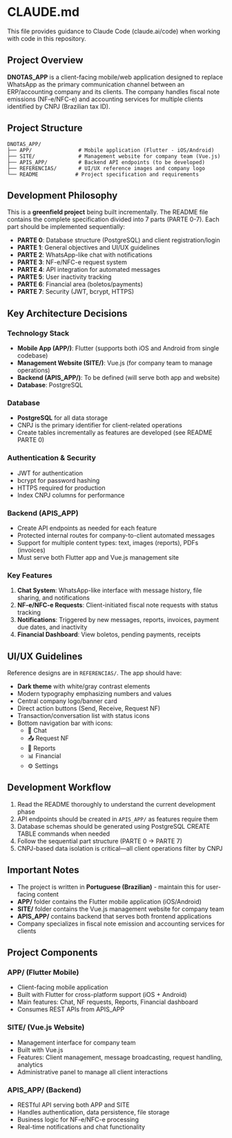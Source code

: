 # CLAUDE.md

This file provides guidance to Claude Code (claude.ai/code) when working with code in this repository.

## Project Overview

**DNOTAS_APP** is a client-facing mobile/web application designed to replace WhatsApp as the primary communication channel between an ERP/accounting company and its clients. The company handles fiscal note emissions (NF-e/NFC-e) and accounting services for multiple clients identified by CNPJ (Brazilian tax ID).

## Project Structure

```
DNOTAS_APP/
├── APP/               # Mobile application (Flutter - iOS/Android)
├── SITE/              # Management website for company team (Vue.js)
├── APIS_APP/          # Backend API endpoints (to be developed)
├── REFERENCIAS/       # UI/UX reference images and company logo
└── README            # Project specification and requirements
```

## Development Philosophy

This is a **greenfield project** being built incrementally. The README file contains the complete specification divided into 7 parts (PARTE 0-7). Each part should be implemented sequentially:

- **PARTE 0**: Database structure (PostgreSQL) and client registration/login
- **PARTE 1**: General objectives and UI/UX guidelines
- **PARTE 2**: WhatsApp-like chat with notifications
- **PARTE 3**: NF-e/NFC-e request system
- **PARTE 4**: API integration for automated messages
- **PARTE 5**: User inactivity tracking
- **PARTE 6**: Financial area (boletos/payments)
- **PARTE 7**: Security (JWT, bcrypt, HTTPS)

## Key Architecture Decisions

### Technology Stack
- **Mobile App (APP/)**: Flutter (supports both iOS and Android from single codebase)
- **Management Website (SITE/)**: Vue.js (for company team to manage operations)
- **Backend (APIS_APP/)**: To be defined (will serve both app and website)
- **Database**: PostgreSQL

### Database
- **PostgreSQL** for all data storage
- CNPJ is the primary identifier for client-related operations
- Create tables incrementally as features are developed (see README PARTE 0)

### Authentication & Security
- JWT for authentication
- bcrypt for password hashing
- HTTPS required for production
- Index CNPJ columns for performance

### Backend (APIS_APP)
- Create API endpoints as needed for each feature
- Protected internal routes for company-to-client automated messages
- Support for multiple content types: text, images (reports), PDFs (invoices)
- Must serve both Flutter app and Vue.js management site

### Key Features
1. **Chat System**: WhatsApp-like interface with message history, file sharing, and notifications
2. **NF-e/NFC-e Requests**: Client-initiated fiscal note requests with status tracking
3. **Notifications**: Triggered by new messages, reports, invoices, payment due dates, and inactivity
4. **Financial Dashboard**: View boletos, pending payments, receipts

## UI/UX Guidelines

Reference designs are in `REFERENCIAS/`. The app should have:
- **Dark theme** with white/gray contrast elements
- Modern typography emphasizing numbers and values
- Central company logo/banner card
- Direct action buttons (Send, Receive, Request NF)
- Transaction/conversation list with status icons
- Bottom navigation bar with icons:
  - 💬 Chat
  - 📤 Request NF
  - 📁 Reports
  - 📊 Financial
  - ⚙️ Settings

## Development Workflow

1. Read the README thoroughly to understand the current development phase
2. API endpoints should be created in `APIS_APP/` as features require them
3. Database schemas should be generated using PostgreSQL CREATE TABLE commands when needed
4. Follow the sequential part structure (PARTE 0 → PARTE 7)
5. CNPJ-based data isolation is critical—all client operations filter by CNPJ

## Important Notes

- The project is written in **Portuguese (Brazilian)** - maintain this for user-facing content
- **APP/** folder contains the Flutter mobile application (iOS/Android)
- **SITE/** folder contains the Vue.js management website for company team
- **APIS_APP/** contains backend that serves both frontend applications
- Company specializes in fiscal note emission and accounting services for clients

## Project Components

### APP/ (Flutter Mobile)
- Client-facing mobile application
- Built with Flutter for cross-platform support (iOS + Android)
- Main features: Chat, NF requests, Reports, Financial dashboard
- Consumes REST APIs from APIS_APP

### SITE/ (Vue.js Website)
- Management interface for company team
- Built with Vue.js
- Features: Client management, message broadcasting, request handling, analytics
- Administrative panel to manage all client interactions

### APIS_APP/ (Backend)
- RESTful API serving both APP and SITE
- Handles authentication, data persistence, file storage
- Business logic for NF-e/NFC-e processing
- Real-time notifications and chat functionality
